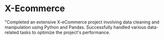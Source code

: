 # X-Ecommerce

"Completed an extensive X-eCommerce project involving data cleaning and manipulation using Python and Pandas. Successfully handled various data-related tasks to optimize the project's performance.
